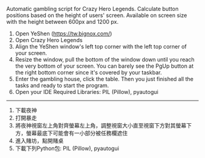 Automatic gambling script for Crazy Hero Legends. Calculate button positions based on the height of users' screen. Available on screen size with the height between 600px and 1200 px.

1. Open YeShen (https://tw.bignox.com/)
2. Open Crazy Hero Legends
3. Align the YeShen window's left top corner with the left top corner of your screen.
4. Resize the window, pull the bottom of the window down until you reach the very bottom of your screen. You can barely see the PgUp button at the right bottom corner since it's covered by your taskbar.
5. Enter the gambling house, click the table. Then you just finished all the tasks and ready to start the program.
6. Open your IDE
Required Libraries:
PIL (Pillow), pyautogui
-------------------------------------------------------------------------------------------
1. 下載夜神
2. 打開暴走
3. 將夜神視窗左上角對齊螢幕左上角，調整視窗大小直至視窗下方對其螢幕下方，螢幕最底下可能會有一小部分被任務欄遮住
4. 進入賭坊，點開賭桌
5. 下載下列Python包: 
PIL (Pillow), pyautogui